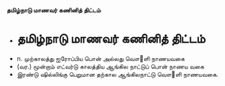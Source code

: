 **தமிழ்நாடு மாணவர் கணினித் திட்டம்**
- # தமிழ்நாடு மாணவர் கணினித் திட்டம்
- n. முற்காலத்து ஐரோப்பிய பொன் அல்லது வௌ஢ளி நாணயவகை
- (வர.) மூன்றாம் எட்வர்டு காலத்திய ஆங்கில நாட்டுப் பொன் நாணய வகை
- இரண்டு ஷில்லிங்கு பெறுமான தற்கால ஆங்கிலநாட்டு வௌ஢ளி நாணயவகை.


